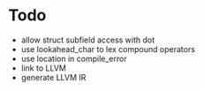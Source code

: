 # Todo
* allow struct subfield access with dot
* use lookahead_char to lex compound operators
* use location in compile_error
* link to LLVM
* generate LLVM IR